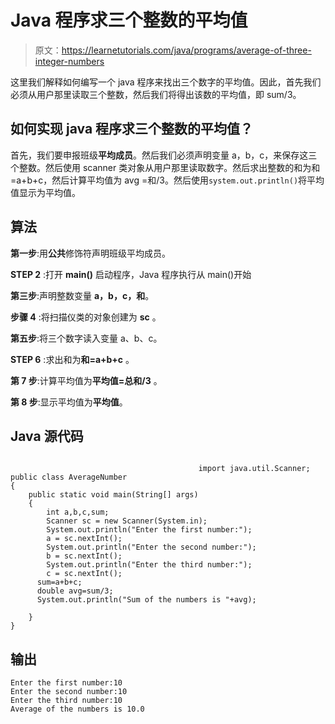 # Java 程序求三个整数的平均值

> 原文：<https://learnetutorials.com/java/programs/average-of-three-integer-numbers>

这里我们解释如何编写一个 java 程序来找出三个数字的平均值。因此，首先我们必须从用户那里读取三个整数，然后我们将得出该数的平均值，即 sum/3。

## 如何实现 java 程序求三个整数的平均值？

首先，我们要申报班级**平均成员**。然后我们必须声明变量 a，b，c，来保存这三个整数。然后使用 scanner 类对象从用户那里读取数字。然后求出整数的和为和=a+b+c，然后计算平均值为 avg =和/3。然后使用`system.out.println()`将平均值显示为平均值。

## 算法

**第一步**:用**公共**修饰符声明班级平均成员。

**STEP 2** :打开 **main()** 启动程序，Java 程序执行从 main()开始

**第三步**:声明整数变量 **a，b，c，和**。

**步骤 4** :将扫描仪类的对象创建为 **sc** 。

**第五步**:将三个数字读入变量 a、b、c。

**STEP 6** :求出和为**和=a+b+c** 。

**第 7 步**:计算平均值为**平均值=总和/3** 。

**第 8 步**:显示平均值为**平均值**。

## Java 源代码

```

                                          import java.util.Scanner;
public class AverageNumber 
{
    public static void main(String[] args) 
    {
        int a,b,c,sum;
        Scanner sc = new Scanner(System.in);
        System.out.println("Enter the first number:");
        a = sc.nextInt();
        System.out.println("Enter the second number:");
        b = sc.nextInt();
        System.out.println("Enter the third number:");
        c = sc.nextInt();
      sum=a+b+c;
      double avg=sum/3;
      System.out.println("Sum of the numbers is "+avg);

    }
}

```

## 输出

```
Enter the first number:10
Enter the second number:10
Enter the third number:10
Average of the numbers is 10.0 
```